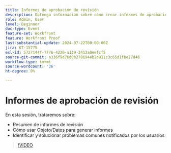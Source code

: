 ```yaml
---
title: Informes de aprobación de revisión
description: Obtenga información sobre cómo crear informes de aprobación de pruebas.
role: Admin, User
level: Beginner
doc-type: Event
feature-set: Workfront
feature: Workfront Proof
last-substantial-update: 2024-07-22T00:00:00Z
jira: KT-15775
exl-id: 5727144f-7776-4220-a139-3413a0eefcf5
source-git-commit: a336f9d76d0b270694eb2d911c3c65d1fbe27d40
workflow-type: tm+mt
source-wordcount: '36'
ht-degree: 0%

---
```


# Informes de aprobación de revisión

En esta sesión, trataremos sobre:

* Resumen de informes de revisión
* Cómo usar Objeto/Datos para generar informes
* Identificar y solucionar problemas comunes notificados por los usuarios

>[!VIDEO](https://video.tv.adobe.com/v/3430509/?learn=on)
